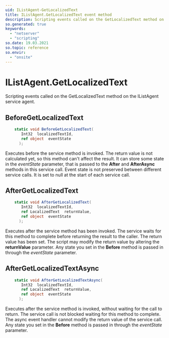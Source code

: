 ```yaml
---
uid: IListAgent-GetLocalizedText
title: IListAgent.GetLocalizedText event method
description: Scripting events called on the GetLocalizedText method on the IListAgent service agent.
so.generated: true
keywords:
  - "netserver"
  - "scripting"
so.date: 19.03.2021
so.topic: reference
so.envir:
  - "onsite"
---
```

# IListAgent.GetLocalizedText

Scripting events called on the <see cref='M:SuperOffice.CRM.Services.IListAgent.GetLocalizedText'>GetLocalizedText</see> method on the <see cref='IListAgent'>IListAgent</see>  service agent.

## BeforeGetLocalizedText
```cs
    static void BeforeGetLocalizedText(
       Int32  localizedTextId,
       ref object  eventState
      );
```
Executes before the service method is invoked.
The return value is not calculated yet, so this method can't affect the result.
It can store some state in the *eventState* parameter, that is passed to the **After** and **AfterAsync** methods in this service call.
Event state is not preserved between different service calls. It is set to null at the start of each service call.
## AfterGetLocalizedText
```cs
    static void AfterGetLocalizedText(
       Int32  localizedTextId,
       ref LocalizedText  returnValue,
       ref object  eventState
      );
```
Executes after the service method has been invoked. The service waits for this method to complete before returning the result to the caller.
The return value has been set. The script may modify the return value by altering the **returnValue** parameter.
Any state you set in the **Before** method is passed in through the *eventState* parameter.
## AfterGetLocalizedTextAsync
```cs
    static void AfterGetLocalizedTextAsync(
       Int32  localizedTextId,
       ref LocalizedText  returnValue,
       ref object  eventState
      );
```
Executes after the service method is invoked, without waiting for the call to return.
The service call is not blocked waiting for this method to complete.
The async event handler cannot modify the return value of the service call.
Any state you set in the **Before** method is passed in through the *eventState* parameter.

